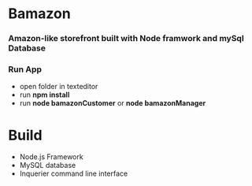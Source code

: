 #  Bamazon

### Amazon-like storefront built with Node framwork and mySql Database

### Run App 
* open folder in texteditor 
* run __npm install__ 
* run __node bamazonCustomer__ or __node bamazonManager__

# Build
* Node.js Framework
* MySQL database
* Inquerier command line interface
